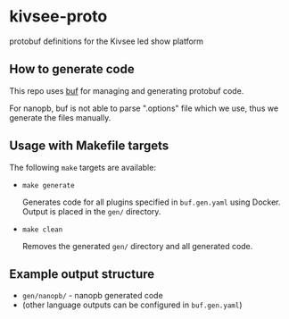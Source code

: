 # kivsee-proto

protobuf definitions for the Kivsee led show platform

## How to generate code

This repo uses [buf](https://buf.build/) for managing and generating protobuf code.

For nanopb, buf is not able to parse ".options" file which we use, thus we generate the files manually.

## Usage with Makefile targets

The following `make` targets are available:

- `make generate`

  Generates code for all plugins specified in `buf.gen.yaml` using Docker. Output is placed in the `gen/` directory.

- `make clean`

  Removes the generated `gen/` directory and all generated code.

## Example output structure

- `gen/nanopb/` - nanopb generated code
- (other language outputs can be configured in `buf.gen.yaml`)
